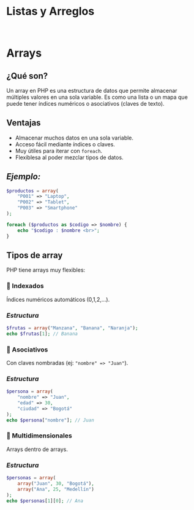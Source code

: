 # **Listas y Arreglos**
<br>

# **Arrays**

## **¿Qué son?**

Un array en PHP es una estructura de datos que permite almacenar múltiples valores en una sola variable. Es como una lista o un mapa que puede tener índices numéricos o asociativos (claves de texto).

## **Ventajas**

- Almacenar muchos datos en una sola variable.
- Acceso fácil mediante índices o claves.
- Muy útiles para iterar con `foreach`.
- Flexiblesa al poder mezclar tipos de datos.

## ***Ejemplo:***

```php
$productos = array(
    "P001" => "Laptop",
    "P002" => "Tablet",
    "P003" => "Smartphone"
);

foreach ($productos as $codigo => $nombre) {
    echo "$codigo : $nombre <br>";
}
```

## **Tipos de array**

PHP tiene arrays muy flexibles:

### **🐝 Indexados**

Índices numéricos automáticos (0,1,2,…).

### ***Estructura***

```php
$frutas = array("Manzana", "Banana", "Naranja");
echo $frutas[1]; // Banana
```

### **🐇 Asociativos**

Con claves nombradas (ej: `"nombre" => "Juan"`).

### ***Estructura***

```php
$persona = array(
    "nombre" => "Juan",
    "edad" => 30,
    "ciudad" => "Bogotá"
);
echo $persona["nombre"]; // Juan
```

### **🐺 Multidimensionales**

Arrays dentro de arrays.

### ***Estructura***

```php
$personas = array(
    array("Juan", 30, "Bogotá"),
    array("Ana", 25, "Medellín")
);
echo $personas[1][0]; // Ana

```